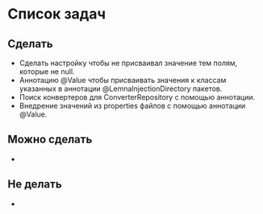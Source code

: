 # Список задач
## Сделать
* Сделать настройку чтобы не присваивал значение тем полям, которые не null.
* Аннотацию @Value чтобы присваивать значения к классам указанных в аннотации @LemnaInjectionDirectory пакетов.
* Поиск конвертеров для ConverterRepository с помощью аннотации.
* Внедрение значений из properties файлов с помощью аннотации @Value.

## Можно сделать
*

## Не делать
*
